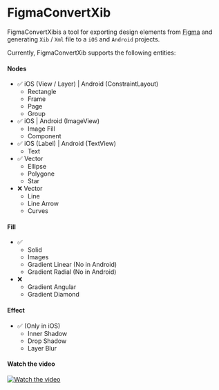 # FigmaConvertXib

FigmaConvertXibis a tool for exporting design elements from [Figma](http://figma.com/) and generating `Xib` / `Xml` file to a `iOS` and `Android` projects.

Currently, FigmaConvertXib supports the following entities:

#### Nodes
- ✅ iOS (View / Layer) | Android (ConstraintLayout) 
  - Rectangle
  - Frame
  - Page
  - Group 
- ✅ iOS | Android (ImageView)
  - Image Fill
  - Component
- ✅ iOS (Label) | Android (TextView)
  - Text
- ✅ Vector 
  - Ellipse 
  - Polygone 
  - Star
- ❌ Vector 
  - Line
  - Line Arrow
  - Curves

#### Fill
- ✅ 
  - Solid
  - Images
  - Gradient Linear (No in Android)
  - Gradient Radial (No in Android)
- ❌ 
  - Gradient Angular
  - Gradient Diamond

#### Effect
- ✅ (Only in iOS)
  - Inner Shadow
  - Drop  Shadow
  - Layer Blur


#### Watch the video
[![Watch the video](Docs/PlayVideo.png)](https://youtu.be/2Cue6R7TfjA)

